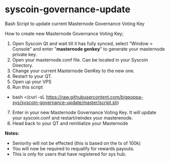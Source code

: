 # syscoin-governance-update
Bash Script to update current Masternode Governance Voting Key

How to create new Masternode Governance Voting Key;

1. Open Syscoin Qt and wait till it has fully synced, select “Window > Console” and enter "**masternode genkey**" to generate your masternode private key.
2. Open your masternode.conf file. Can be located in your Syscoin Directory.
3. Change your current Masternode GenKey to the new one.
4. Restart to your QT.
5. Open up your VPS
6. Run this script
- bash <(curl -sL https://raw.githubusercontent.com/bigpoppa-sys/syscoin-governance-update/master/script.sh)
7. Enter in your new Masternode Governance Voting Key.
    It will update your syscoin.conf and restart/reindex your masterenode.
8. Head back to your QT and reinitialize your Masternode

**Notes:** 
- Seniority will not be effected (this is based on the tx of 100k)
- You will now be required to requalify for rewards payouts.
- This is only for users that have registered for sys hub.
